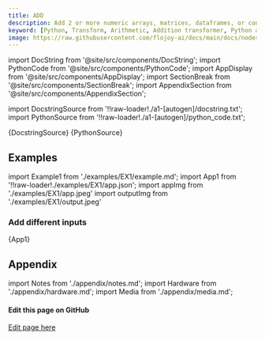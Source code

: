 ```yaml
---
title: ADD
description: Add 2 or more numeric arrays, matrices, dataframes, or constants element-wise. When a constant is added to an array or matrix, each element in the array or matrix will be increased by the constant value.
keyword: [Python, Transform, Arithmetic, Addition transformer, Python addition calculations, Data processing with addition, Flojoy ADD transformer, Streamline data analysis, Arithmetic transformations, Addition calculation, Python data manipulation, Accurate data insights, ADD transformation in Python]
image: https://raw.githubusercontent.com/flojoy-ai/docs/main/docs/nodes/TRANSFORMERS/ARITHMETIC/ADD/examples/EX1/output.jpeg
---
```


[//]: # (Custom component imports)

import DocString from '@site/src/components/DocString';
import PythonCode from '@site/src/components/PythonCode';
import AppDisplay from '@site/src/components/AppDisplay';
import SectionBreak from '@site/src/components/SectionBreak';
import AppendixSection from '@site/src/components/AppendixSection';

[//]: # (Docstring)

import DocstringSource from '!!raw-loader!./a1-[autogen]/docstring.txt';
import PythonSource from '!!raw-loader!./a1-[autogen]/python_code.txt';

<DocString>{DocstringSource}</DocString>
<PythonCode GLink='TRANSFORMERS/ARITHMETIC/ADD/ADD.py'>{PythonSource}</PythonCode>

<SectionBreak />

[//]: # (Examples)

## Examples

import Example1 from './examples/EX1/example.md';
import App1 from '!!raw-loader!./examples/EX1/app.json';
import appImg from './examples/EX1/app.jpeg'
import outputImg from './examples/EX1/output.jpeg'

### Add different inputs

<AppDisplay 
    nodeLabel='ADD'
    appImg={appImg}
    outputImg={outputImg}
    >
    {App1}
</AppDisplay>

<Example1 />

<SectionBreak />

[//]: # (Appendix)

## Appendix

import Notes from './appendix/notes.md';
import Hardware from './appendix/hardware.md';
import Media from './appendix/media.md';

<AppendixSection index={0} folderPath='nodes/TRANSFORMERS/ARITHMETIC/ADD/appendix/'><Notes /></AppendixSection>
<AppendixSection index={1} folderPath='nodes/TRANSFORMERS/ARITHMETIC/ADD/appendix/'><Hardware /></AppendixSection>
<AppendixSection index={2} folderPath='nodes/TRANSFORMERS/ARITHMETIC/ADD/appendix/'><Media /></AppendixSection>

<SectionBreak />

[//]: # (Edit page on GitHub)

#### Edit this page on GitHub

[Edit page here](https://github.com/flojoy-ai/docs/tree/main/docs/nodes/TRANSFORMERS/ARITHMETIC/ADD)
